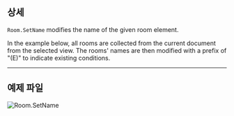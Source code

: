 ## 상세
`Room.SetName` modifies the name of the given room element.

In the example below, all rooms are collected from the current document from the selected view. The rooms' names are then modified with a prefix of "(E)" to indicate existing conditions.
___
## 예제 파일

![Room.SetName](./Revit.Elements.Room.SetName_img.jpg)
